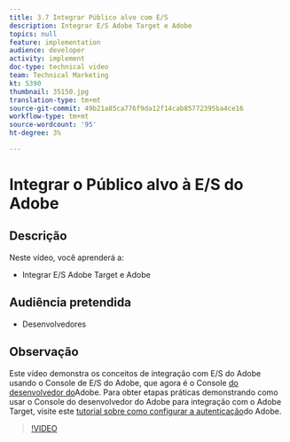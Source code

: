 ```yaml
---
title: 3.7 Integrar Público alvo com E/S
description: Integrar E/S Adobe Target e Adobe
topics: null
feature: implementation
audience: developer
activity: implement
doc-type: technical video
team: Technical Marketing
kt: 5390
thumbnail: 35150.jpg
translation-type: tm+mt
source-git-commit: 49b21a85ca776f9da12f14cab85772395ba4ce16
workflow-type: tm+mt
source-wordcount: '95'
ht-degree: 3%

---
```



# Integrar o Público alvo à E/S do Adobe

## Descrição

Neste vídeo, você aprenderá a:

* Integrar E/S Adobe Target e Adobe

## Audiência pretendida

* Desenvolvedores

## Observação

Este vídeo demonstra os conceitos de integração com E/S do Adobe usando o Console de E/S do Adobe, que agora é o Console [do desenvolvedor do](https://console.adobe.io/home)Adobe. Para obter etapas práticas demonstrando como usar o Console do desenvolvedor do Adobe para integração com o Adobe Target, visite este [tutorial sobre como configurar a autenticação](https://docs.adobe.com/content/help/en/target-learn/tutorials/apis/configure-io-target-integration.html#tutorials)do Adobe.

>[!VIDEO](https://video.tv.adobe.com/v/35150/?quality=12)


